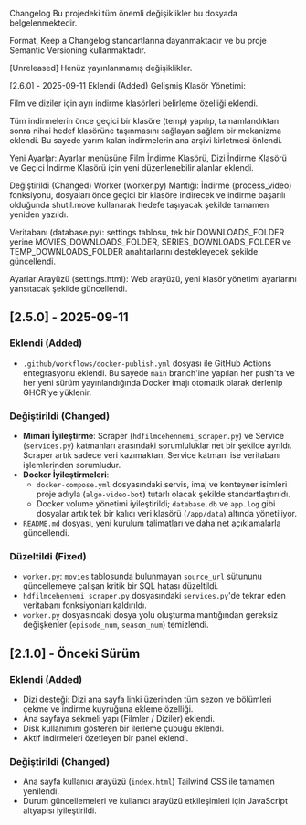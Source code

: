 Changelog
Bu projedeki tüm önemli değişiklikler bu dosyada belgelenmektedir.

Format, Keep a Changelog standartlarına dayanmaktadır ve bu proje Semantic Versioning kullanmaktadır.

[Unreleased]
Henüz yayınlanmamış değişiklikler.

[2.6.0] - 2025-09-11
Eklendi (Added)
Gelişmiş Klasör Yönetimi:

Film ve diziler için ayrı indirme klasörleri belirleme özelliği eklendi.

Tüm indirmelerin önce geçici bir klasöre (temp) yapılıp, tamamlandıktan sonra nihai hedef klasörüne taşınmasını sağlayan sağlam bir mekanizma eklendi. Bu sayede yarım kalan indirmelerin ana arşivi kirletmesi önlendi.

Yeni Ayarlar: Ayarlar menüsüne Film İndirme Klasörü, Dizi İndirme Klasörü ve Geçici İndirme Klasörü için yeni düzenlenebilir alanlar eklendi.

Değiştirildi (Changed)
Worker (worker.py) Mantığı: İndirme (process_video) fonksiyonu, dosyaları önce geçici bir klasöre indirecek ve indirme başarılı olduğunda shutil.move kullanarak hedefe taşıyacak şekilde tamamen yeniden yazıldı.

Veritabanı (database.py): settings tablosu, tek bir DOWNLOADS_FOLDER yerine MOVIES_DOWNLOADS_FOLDER, SERIES_DOWNLOADS_FOLDER ve TEMP_DOWNLOADS_FOLDER anahtarlarını destekleyecek şekilde güncellendi.

Ayarlar Arayüzü (settings.html): Web arayüzü, yeni klasör yönetimi ayarlarını yansıtacak şekilde güncellendi.

## [2.5.0] - 2025-09-11

### Eklendi (Added)

- `.github/workflows/docker-publish.yml` dosyası ile GitHub Actions entegrasyonu eklendi. Bu sayede `main` branch'ine yapılan her push'ta ve her yeni sürüm yayınlandığında Docker imajı otomatik olarak derlenip GHCR'ye yüklenir.

### Değiştirildi (Changed)

- **Mimari İyileştirme**: Scraper (`hdfilmcehennemi_scraper.py`) ve Service (`services.py`) katmanları arasındaki sorumluluklar net bir şekilde ayrıldı. Scraper artık sadece veri kazımaktan, Service katmanı ise veritabanı işlemlerinden sorumludur.
- **Docker İyileştirmeleri**:
  - `docker-compose.yml` dosyasındaki servis, imaj ve konteyner isimleri proje adıyla (`algo-video-bot`) tutarlı olacak şekilde standartlaştırıldı.
  - Docker volume yönetimi iyileştirildi; `database.db` ve `app.log` gibi dosyalar artık tek bir kalıcı veri klasörü (`/app/data`) altında yönetiliyor.
- `README.md` dosyası, yeni kurulum talimatları ve daha net açıklamalarla güncellendi.

### Düzeltildi (Fixed)

- `worker.py`: `movies` tablosunda bulunmayan `source_url` sütununu güncellemeye çalışan kritik bir SQL hatası düzeltildi.
- `hdfilmcehennemi_scraper.py` dosyasındaki `services.py`'de tekrar eden veritabanı fonksiyonları kaldırıldı.
- `worker.py` dosyasındaki dosya yolu oluşturma mantığından gereksiz değişkenler (`episode_num`, `season_num`) temizlendi.

## [2.1.0] - Önceki Sürüm

### Eklendi (Added)

- Dizi desteği: Dizi ana sayfa linki üzerinden tüm sezon ve bölümleri çekme ve indirme kuyruğuna ekleme özelliği.
- Ana sayfaya sekmeli yapı (Filmler / Diziler) eklendi.
- Disk kullanımını gösteren bir ilerleme çubuğu eklendi.
- Aktif indirmeleri özetleyen bir panel eklendi.

### Değiştirildi (Changed)

- Ana sayfa kullanıcı arayüzü (`index.html`) Tailwind CSS ile tamamen yenilendi.
- Durum güncellemeleri ve kullanıcı arayüzü etkileşimleri için JavaScript altyapısı iyileştirildi.
